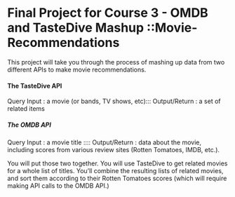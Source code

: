 # Final Project for Course 3 - OMDB and TasteDive Mashup ::Movie-Recommendations

This project will take you through the process of mashing up data from two different APIs to make movie recommendations. 
#### The TasteDive API
Query Input : a movie (or bands, TV shows, etc):::
Output/Return : a set of related items

##### The OMDB API 
 Query Input : a movie title ::::
 Output/Return : data about the movie, including scores from various review sites  (Rotten Tomatoes, IMDB, etc.).


 You will put those two together. You will use TasteDive to get related movies for a whole list of titles. You’ll combine the resulting lists of related movies, and sort them according to their Rotten Tomatoes scores (which will require making API calls to the OMDB API.)
